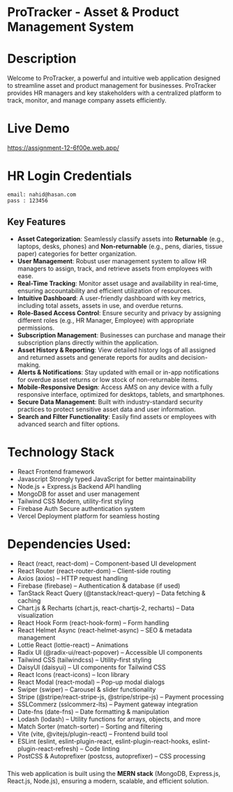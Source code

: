 # ProTracker - Asset & Product Management System

# Description

Welcome to ProTracker, a powerful and intuitive web application designed to streamline asset and product management for businesses. ProTracker provides HR managers and key stakeholders with a centralized platform to track, monitor, and manage company assets efficiently.

# Live Demo

https://assignment-12-6f00e.web.app/

# HR Login Credentials

    email: nahid@hasan.com
    pass : 123456

## Key Features
- **Asset Categorization**: Seamlessly classify assets into **Returnable** (e.g., laptops, desks, phones) and **Non-returnable** (e.g., pens, diaries, tissue paper) categories for better organization.
- **User Management**: Robust user management system to allow HR managers to assign, track, and retrieve assets from employees with ease.
- **Real-Time Tracking**: Monitor asset usage and availability in real-time, ensuring accountability and efficient utilization of resources.
- **Intuitive Dashboard**: A user-friendly dashboard with key metrics, including total assets, assets in use, and overdue returns.
- **Role-Based Access Control**: Ensure security and privacy by assigning different roles (e.g., HR Manager, Employee) with appropriate permissions.
- **Subscription Management**: Businesses can purchase and manage their subscription plans directly within the application.
- **Asset History & Reporting**: View detailed history logs of all assigned and returned assets and generate reports for audits and decision-making.
- **Alerts & Notifications**: Stay updated with email or in-app notifications for overdue asset returns or low stock of non-returnable items.
- **Mobile-Responsive Design**: Access AMS on any device with a fully responsive interface, optimized for desktops, tablets, and smartphones.
- **Secure Data Management**: Built with industry-standard security practices to protect sensitive asset data and user information.
- **Search and Filter Functionality**: Easily find assets or employees with advanced search and filter options.

# Technology Stack
- React Frontend framework
- Javascript Strongly typed JavaScript for better maintainability
- Node.js + Express.js Backend API handling
- MongoDB for asset and user management
- Tailwind CSS Modern, utility-first styling
- Firebase Auth Secure authentication system
- Vercel Deployment platform for seamless hosting

# Dependencies Used:
- React (react, react-dom) – Component-based UI development
- React Router (react-router-dom) – Client-side routing
- Axios (axios) – HTTP request handling
- Firebase (firebase) – Authentication & database (if used)
- TanStack React Query (@tanstack/react-query) – Data fetching & caching
- Chart.js & Recharts (chart.js, react-chartjs-2, recharts) – Data visualization
- React Hook Form (react-hook-form) – Form handling
- React Helmet Async (react-helmet-async) – SEO & metadata management
- Lottie React (lottie-react) – Animations
- Radix UI (@radix-ui/react-popover) – Accessible UI components
- Tailwind CSS (tailwindcss) – Utility-first styling
- DaisyUI (daisyui) – UI components for Tailwind CSS
- React Icons (react-icons) – Icon library
- React Modal (react-modal) – Pop-up modal dialogs
- Swiper (swiper) – Carousel & slider functionality
- Stripe (@stripe/react-stripe-js, @stripe/stripe-js) – Payment processing
- SSLCommerz (sslcommerz-lts) – Payment gateway integration
- Date-fns (date-fns) – Date formatting & manipulation
- Lodash (lodash) – Utility functions for arrays, objects, and more
- Match Sorter (match-sorter) – Sorting and filtering
- Vite (vite, @vitejs/plugin-react) – Frontend build tool
- ESLint (eslint, eslint-plugin-react, eslint-plugin-react-hooks, eslint-plugin-react-refresh) – Code linting
- PostCSS & Autoprefixer (postcss, autoprefixer) – CSS processing</p>

###

This web application is built using the **MERN stack** (MongoDB, Express.js, React.js, Node.js), ensuring a modern, scalable, and efficient solution.
